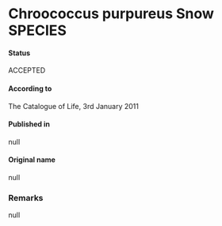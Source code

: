 # Chroococcus purpureus Snow SPECIES

#### Status
ACCEPTED

#### According to
The Catalogue of Life, 3rd January 2011

#### Published in
null

#### Original name
null

### Remarks
null
